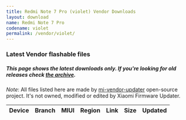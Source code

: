 ```yaml
---
title: Redmi Note 7 Pro (violet) Vendor Downloads
layout: download
name: Redmi Note 7 Pro
codename: violet
permalink: /vendor/violet/
---
```


### Latest Vendor flashable files
##### This page shows the latest downloads only. If you're looking for old releases check [the archive](/archive/vendor/violet/).

*Note*: All files listed here are made by [mi-vendor-updater](https://github.com/TryHardDood/mi-vendor-updater) open-source project. It's not owned, modified or edited by Xiaomi Firmware Updater.

<div class="table-responsive-md" id="table-wrapper">
    <table id="vendor" class="display dt-responsive compact table table-striped table-hover table-sm">
        <thead class="thead-dark">
            <tr>
                <th>Device</th>
                <th>Branch</th>
                <th>MIUI</th>
                <th>Region</th>
                <th>Link</th>
                <th>Size</th>
                <th>Updated</th>
            </tr>
        </thead>
        <script>loadVendorDownloads('violet', 'latest')</script>
    </table>
</div>
